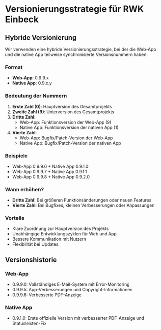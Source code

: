 # Versionierungsstrategie für RWK Einbeck

## Hybride Versionierung

Wir verwenden eine hybride Versionierungsstrategie, bei der die Web-App und die native App teilweise synchronisierte Versionsnummern haben:

### Format

- **Web-App**: 0.9.9.x
- **Native App**: 0.9.x.y

### Bedeutung der Nummern

1. **Erste Zahl (0)**: Hauptversion des Gesamtprojekts
2. **Zweite Zahl (9)**: Unterversion des Gesamtprojekts
3. **Dritte Zahl**:
   - Web-App: Funktionsversion der Web-App (9)
   - Native App: Funktionsversion der nativen App (1)
4. **Vierte Zahl**:
   - Web-App: Bugfix/Patch-Version der Web-App
   - Native App: Bugfix/Patch-Version der nativen App

### Beispiele

- Web-App 0.9.9.6 + Native App 0.9.1.0
- Web-App 0.9.9.7 + Native App 0.9.1.1
- Web-App 0.9.9.8 + Native App 0.9.2.0

### Wann erhöhen?

- **Dritte Zahl**: Bei größeren Funktionsänderungen oder neuen Features
- **Vierte Zahl**: Bei Bugfixes, kleinen Verbesserungen oder Anpassungen

### Vorteile

- Klare Zuordnung zur Hauptversion des Projekts
- Unabhängige Entwicklungszyklen für Web und App
- Bessere Kommunikation mit Nutzern
- Flexibilität bei Updates

## Versionshistorie

### Web-App
- 0.9.9.0: Vollständiges E-Mail-System mit Error-Monitoring
- 0.9.9.5: App-Verbesserungen und Copyright-Informationen
- 0.9.9.6: Verbesserte PDF-Anzeige

### Native App
- 0.9.1.0: Erste offizielle Version mit verbesserter PDF-Anzeige und Statusleisten-Fix